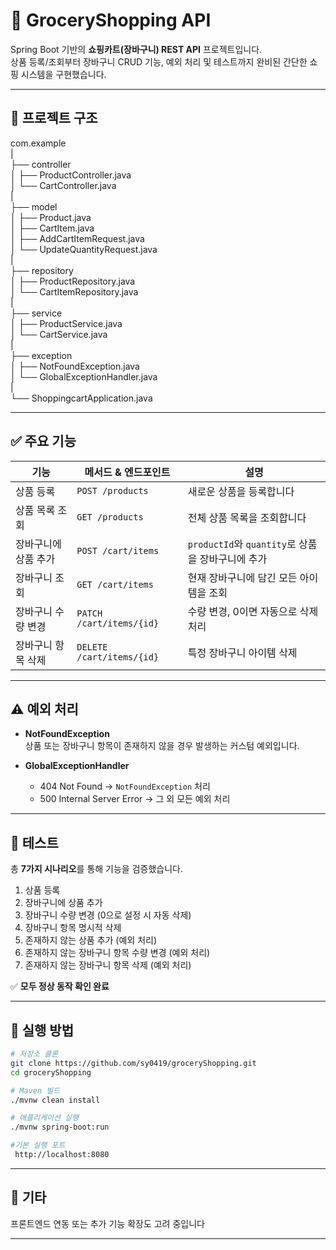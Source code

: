 # 🛒 GroceryShopping API

Spring Boot 기반의 **쇼핑카트(장바구니) REST API** 프로젝트입니다.  
상품 등록/조회부터 장바구니 CRUD 기능, 예외 처리 및 테스트까지 완비된 간단한 쇼핑 시스템을 구현했습니다.

---

## 📁 프로젝트 구조

com.example  
|  
├── controller  
│   ├── ProductController.java  
│   └── CartController.java  
|  
├── model  
│   ├── Product.java  
│   ├── CartItem.java  
│   ├── AddCartItemRequest.java  
│   └── UpdateQuantityRequest.java  
|  
├── repository  
│   ├── ProductRepository.java  
│   └── CartItemRepository.java  
|  
├── service  
│   ├── ProductService.java  
│   └── CartService.java  
|  
├── exception  
│   ├── NotFoundException.java  
│   └── GlobalExceptionHandler.java  
|  
└── ShoppingcartApplication.java

---

## ✅ 주요 기능

| 기능              | 메서드 & 엔드포인트       | 설명                                |
|------------------|--------------------------|-----------------------------------|
| 상품 등록          | `POST /products`          | 새로운 상품을 등록합니다               |
| 상품 목록 조회       | `GET /products`           | 전체 상품 목록을 조회합니다             |
| 장바구니에 상품 추가  | `POST /cart/items`        | `productId`와 `quantity`로 상품을 장바구니에 추가 |
| 장바구니 조회        | `GET /cart/items`          | 현재 장바구니에 담긴 모든 아이템을 조회    |
| 장바구니 수량 변경    | `PATCH /cart/items/{id}`   | 수량 변경, 0이면 자동으로 삭제 처리      |
| 장바구니 항목 삭제    | `DELETE /cart/items/{id}`  | 특정 장바구니 아이템 삭제              |

---

## ⚠️ 예외 처리

- **NotFoundException**  
  상품 또는 장바구니 항목이 존재하지 않을 경우 발생하는 커스텀 예외입니다.

- **GlobalExceptionHandler**  
  - 404 Not Found → `NotFoundException` 처리  
  - 500 Internal Server Error → 그 외 모든 예외 처리

---

## 🧪 테스트

총 **7가지 시나리오**를 통해 기능을 검증했습니다.

1. 상품 등록  
2. 장바구니에 상품 추가  
3. 장바구니 수량 변경 (0으로 설정 시 자동 삭제)  
4. 장바구니 항목 명시적 삭제  
5. 존재하지 않는 상품 추가 (예외 처리)  
6. 존재하지 않는 장바구니 항목 수량 변경 (예외 처리)  
7. 존재하지 않는 장바구니 항목 삭제 (예외 처리)  

✅ **모두 정상 동작 확인 완료**

---

## 🚀 실행 방법

```bash
# 저장소 클론
git clone https://github.com/sy0419/groceryShopping.git
cd groceryShopping

# Maven 빌드
./mvnw clean install

# 애플리케이션 실행
./mvnw spring-boot:run

#기본 실행 포트
 http://localhost:8080
```
---

## 📌 기타
프론트엔드 연동 또는 추가 기능 확장도 고려 중입니다

---
